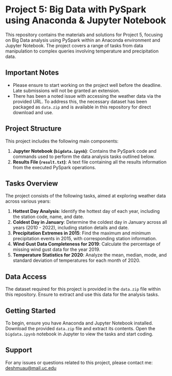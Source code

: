 # Project 5: Big Data with PySpark using Anaconda & Jupyter Notebook

This repository contains the materials and solutions for Project 5, focusing on Big Data analysis using PySpark within an Anaconda environment and Jupyter Notebook. The project covers a range of tasks from data manipulation to complex queries involving temperature and precipitation data.

## Important Notes

- Please ensure to start working on the project well before the deadline. Late submissions will not be granted an extension.
- There has been a noted issue with accessing the weather data via the provided URL. To address this, the necessary dataset has been packaged as `data.zip` and is available in this repository for direct download and use.

## Project Structure

This project includes the following main components:

1. **Jupyter Notebook (`bigdata.ipynb`)**: Contains the PySpark code and commands used to perform the data analysis tasks outlined below.
2. **Results File (`result.txt`)**: A text file containing all the results information from the executed PySpark operations.

## Tasks Overview

The project consists of the following tasks, aimed at exploring weather data across various years:

1. **Hottest Day Analysis**: Identify the hottest day of each year, including the station code, name, and date.
2. **Coldest Day in January**: Determine the coldest day in January across all years (2010 - 2022), including station details and date.
3. **Precipitation Extremes in 2015**: Find the maximum and minimum precipitation events in 2015, with corresponding station information.
4. **Wind Gust Data Completeness for 2019**: Calculate the percentage of missing wind gust data for the year 2019.
5. **Temperature Statistics for 2020**: Analyze the mean, median, mode, and standard deviation of temperatures for each month of 2020.

## Data Access

The dataset required for this project is provided in the `data.zip` file within this repository. Ensure to extract and use this data for the analysis tasks.

## Getting Started

To begin, ensure you have Anaconda and Jupyter Notebook installed. Download the provided `data.zip` file and extract its contents. Open the `bigdata.ipynb` notebook in Jupyter to view the tasks and start coding.

## Support

For any issues or questions related to this project, please contact me: deshmuau@mail.uc.edu
